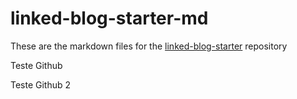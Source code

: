# linked-blog-starter-md
These are the markdown files for the [linked-blog-starter](https://linked-blog-starter-md-alpha-topaz.vercel.app/home) repository

Teste Github

Teste Github 2
